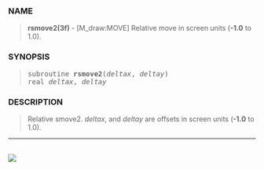 <?
<body>
  <a name="top" id="top"></a>
  <div id="Container">
    <div id="Content">
      <div class="c343">
      </div><a name="0"></a>
      <h3><a name="0">NAME</a></h3>
      <blockquote>
        <b>rsmove2(3f)</b> - [M_draw:MOVE] Relative move in screen units (<b>-1.0</b> to 1.0). <b></b>
      </blockquote><a name="contents" id="contents"></a>
      <h3><a name="3">SYNOPSIS</a></h3>
      <blockquote>
        <pre>
subroutine <b>rsmove2</b>(<i>deltax</i>, <i>deltay</i>)
real <i>deltax</i>, <i>deltay</i>
</pre>
      </blockquote><a name="2"></a>
      <h3><a name="2">DESCRIPTION</a></h3>
      <blockquote>
        <p>Relative smove2. <i>deltax</i>, and <i>deltay</i> are offsets in screen units (<b>-1.0</b> to 1.0).</p>
      </blockquote>
      <hr />
      <br />
      <div class="c343"><img src="../images/rsmove2.3m_draw.gif" /></div>
    </div>
  </div>
</body>
